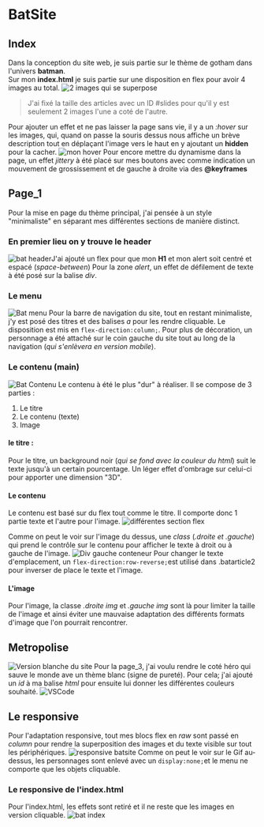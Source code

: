 ﻿# BatSite
## Index
Dans la conception du site web, je suis partie sur le thème de gotham dans l'univers **batman**.  
Sur mon **index.html** je suis partie sur une disposition en flex pour avoir 4 images au total. 
![2 images qui se superpose](https://i.postimg.cc/25WL6ttp/2023-10-10-11-49-01-GOTHAM-Opera.png)
>J'ai fixé la taille des articles avec un ID #slides pour qu'il y est seulement 2 images l'une a coté de l'autre.

Pour ajouter un effet et ne pas laisser la page sans vie, il y a un *:hover* sur les images, qui, quand on passe la souris dessus nous affiche un brève description tout en déplaçant l'image vers le haut en y ajoutant un **hidden** pour la cacher.
![mon hover](https://i.postimg.cc/zG8RBpr3/2023-10-10-11-55-01-GOTHAM-Opera.png)
 Pour encore mettre du dynamisme dans la page, un effet *jittery* à été placé sur mes boutons avec comme indication un mouvement de grossissement et de gauche à droite via des **@keyframes**
 ## Page_1
Pour la mise en page du thème principal, j'ai pensée à un style "minimaliste" en séparant mes différentes sections de manière distinct.

### En premier lieu on y trouve le **header**
![bat header](https://i.postimg.cc/xdKfzV32/2023-10-10-11-59-37-GOTHAM-Opera.png)J'ai ajouté un flex pour que mon **H1** et mon alert soit centré et espacé (*space-between*)
Pour la zone *alert*, un effet de défilement de texte à été posé sur la balise *div*.
### Le menu
![Bat menu](https://i.postimg.cc/Wby2zLH5/2023-10-10-11-59-49.png)
Pour la barre de navigation du site, tout en restant minimaliste, j'y est posé des titres et des balises *a* pour les rendre cliquable. Le disposition est mis en `flex-direction:column;`. Pour plus de décoration, un personnage a été attaché sur le coin gauche du site tout au long de la navigation (*qui s'enlèvera en version mobile*). 
### Le contenu (main)
![Bat Contenu](https://i.postimg.cc/BvzSLWbS/2023-10-10-11-59-57-Window.png)
Le contenu à été le plus "dur" à réaliser. Il se compose de 3 parties :

 1. Le titre
 2. Le contenu (texte)
 3. Image
#### le titre :
Pour le titre, un background noir (*qui se fond avec la couleur du html*) suit le texte jusqu'à un certain pourcentage. Un léger effet d'ombrage sur celui-ci pour apporter une dimension "3D".
#### Le contenu
Le contenu est basé sur du flex tout comme le titre. Il comporte donc 1 partie texte et l'autre pour l'image.
![différentes section flex](https://i.postimg.cc/wMZG8p6r/2023-10-10-13-27-05-GOTHAM-Opera.png)

Comme on peut le voir sur l'image du dessus, une *class* (*.droite et .gauche*) qui prend le contrôle sur le contenu pour afficher le texte à droit ou à gauche de l'image.
![Div gauche conteneur](https://i.postimg.cc/2jd5TSSM/2023-10-10-13-29-01-GOTHAM-Opera.png)
Pour changer le texte d'emplacement, un `flex-direction:row-reverse;`est utilisé dans .batarticle2 pour inverser de place le texte et l'image. 
#### L'image
Pour l'image, la classe *.droite img* et *.gauche img* sont là pour limiter la taille de l'image et ainsi éviter une mauvaise adaptation des différents formats d'image que l'on pourrait rencontrer.

## Metropolise
![Version blanche du site](https://i.postimg.cc/G3MSYk1p/2023-10-10-13-37-17-Window.png)
Pour la page_3, j'ai voulu rendre le coté héro qui sauve le monde ave un thème blanc (signe de pureté). Pour cela; j'ai ajouté un *id* à ma balise *html* pour ensuite lui donner les différentes couleurs souhaité.
![VSCode](https://i.postimg.cc/Fsk5HPJv/2023-10-10-13-41-01-pages-css-Formation-DEV-Visual-Studio-Code.png)
## Le responsive
Pour l'adaptation responsive, tout mes blocs flex en *raw* sont passé en *column* pour rendre la superposition des images et du texte visible sur tout les périphériques.
![responsive batsite](https://i.postimg.cc/CK56c7p5/ezgif-com-gif-maker.gif)
Comme on peut le voir sur le Gif au-dessus, les personnages sont enlevé avec un `display:none;`et le menu ne comporte que les objets cliquable.
### Le responsive de l'index.html
Pour l'index.html, les effets sont retiré et il ne reste que les images en version cliquable.
![bat index](https://i.postimg.cc/gJNV1FyP/2023-10-10-13-49-40-GOTHAM-Opera.png)

 
